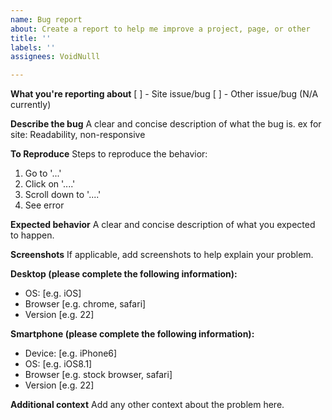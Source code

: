 ```yaml
---
name: Bug report
about: Create a report to help me improve a project, page, or other
title: ''
labels: ''
assignees: VoidNulll

---
```


**What you're reporting about**
[ ] - Site issue/bug
[ ] - Other issue/bug (N/A currently)

**Describe the bug**
A clear and concise description of what the bug is.
ex for site: Readability, non-responsive

**To Reproduce**
Steps to reproduce the behavior:
1. Go to '...'
2. Click on '....'
3. Scroll down to '....'
4. See error

**Expected behavior**
A clear and concise description of what you expected to happen.

**Screenshots**
If applicable, add screenshots to help explain your problem.

**Desktop (please complete the following information):**
 - OS: [e.g. iOS]
 - Browser [e.g. chrome, safari]
 - Version [e.g. 22]

**Smartphone (please complete the following information):**
 - Device: [e.g. iPhone6]
 - OS: [e.g. iOS8.1]
 - Browser [e.g. stock browser, safari]
 - Version [e.g. 22]

**Additional context**
Add any other context about the problem here.
